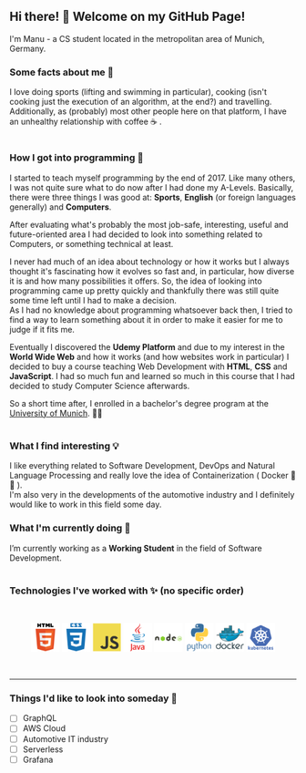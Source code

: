 ## Hi there! 👋 Welcome on my GitHub Page!


I'm Manu - a CS student located in the metropolitan area of Munich, Germany.


### Some facts about me 🎯	
I love doing sports (lifting and swimming in particular), cooking (isn't cooking just the execution of an algorithm, at the end?) and travelling.<br> 
Additionally, as (probably) most other people here on that platform, I have an unhealthy relationship with coffee ☕ .

#

### How I got into programming 📖	
I started to teach myself programming by the end of 2017. Like many others, I was not quite sure what to do now after I had done my A-Levels. Basically, there were three things I was good at: **Sports**, **English** (or foreign languages generally) and **Computers**. 

After evaluating what's probably the most job-safe, interesting, useful and future-oriented area I had decided to look into something related to Computers, or something technical at least.

I never had much of an idea about technology or how it works but I always thought it's fascinating how it evolves so fast and, in particular, how diverse it is and how many possibilities it offers. So, the idea of looking into programming came up pretty quickly and thankfully there was still quite some time left until I had to make a decision.<br>
As I had no knowledge about programming whatsoever back then, I tried to find a way to learn something about it in order to make it easier for me to judge if it fits me.

Eventually I discovered the **Udemy Platform** and due to my interest in the **World Wide Web** and how it works (and how websites work in particular) I decided to buy a course teaching Web Development with **HTML**, **CSS** and **JavaScript**. I had so much fun and learned so much in this course that I had decided to study Computer Science afterwards.

So a short time after, I enrolled in a bachelor's degree program at the [University of Munich](https://www.lmu.de/de/index.html).  👨‍🎓 

#

### What I find interesting 💡	
I like everything related to Software Development, DevOps and Natural Language Processing and really love the idea of Containerization ( Docker 🐳💙 ).<br>
I'm also very in the developments of the automotive industry and I definitely would like to work in this field some day.


### What I'm currently doing 💼	
I’m currently working as a **Working Student** in the field of Software Development.<br>

#

### Technologies I've worked with ✨ (no specific order)

<br>

<p align="center">
 <img src="https://raw.githubusercontent.com/devicons/devicon/master/icons/html5/html5-original-wordmark.svg" alt="html5" width="50" height="50"/>
 <img src="https://raw.githubusercontent.com/devicons/devicon/2ae2a900d2f041da66e950e4d48052658d850630/icons/css3/css3-plain-wordmark.svg" alt="css3" width="50" height="50"/>
 <img src="https://raw.githubusercontent.com/devicons/devicon/2ae2a900d2f041da66e950e4d48052658d850630/icons/javascript/javascript-original.svg" alt="javascript" width="50" height="50"/>
 <img src="https://raw.githubusercontent.com/devicons/devicon/2ae2a900d2f041da66e950e4d48052658d850630/icons/java/java-original-wordmark.svg" alt="javascript" width="50" height="50"/>
 <img src="https://raw.githubusercontent.com/devicons/devicon/2ae2a900d2f041da66e950e4d48052658d850630/icons/nodejs/nodejs-original-wordmark.svg" alt="nodeJS" width="50" height="50"/>
 <img src="https://raw.githubusercontent.com/devicons/devicon/2ae2a900d2f041da66e950e4d48052658d850630/icons/python/python-original-wordmark.svg" alt="python" width="50" height="50"/>
 <img src="https://raw.githubusercontent.com/devicons/devicon/2ae2a900d2f041da66e950e4d48052658d850630/icons/docker/docker-original-wordmark.svg" alt="docker" width="50" height="50"/>
 <img src="https://raw.githubusercontent.com/devicons/devicon/2ae2a900d2f041da66e950e4d48052658d850630/icons/kubernetes/kubernetes-plain-wordmark.svg" alt="kubernetes" width="50" height="50"/>
</p>

<br>

___

### Things I'd like to look into someday 🤔
- [ ] GraphQL
- [ ] AWS Cloud
- [ ] Automotive IT industry
- [ ] Serverless
- [ ] Grafana

<!--
**Manu10744/Manu10744** is a ✨ _special_ ✨ repository because its `README.md` (this file) appears on your GitHub profile.

Here are some ideas to get you started:

- 🔭 I’m currently working on ...
- 🌱 I’m currently learning ...
- 👯 I’m looking to collaborate on ...
- 🤔 I’m looking for help with ...
- 💬 Ask me about ...
- 📫 How to reach me: ...
- 😄 Pronouns: ...
- ⚡ Fun fact: ...
-->
